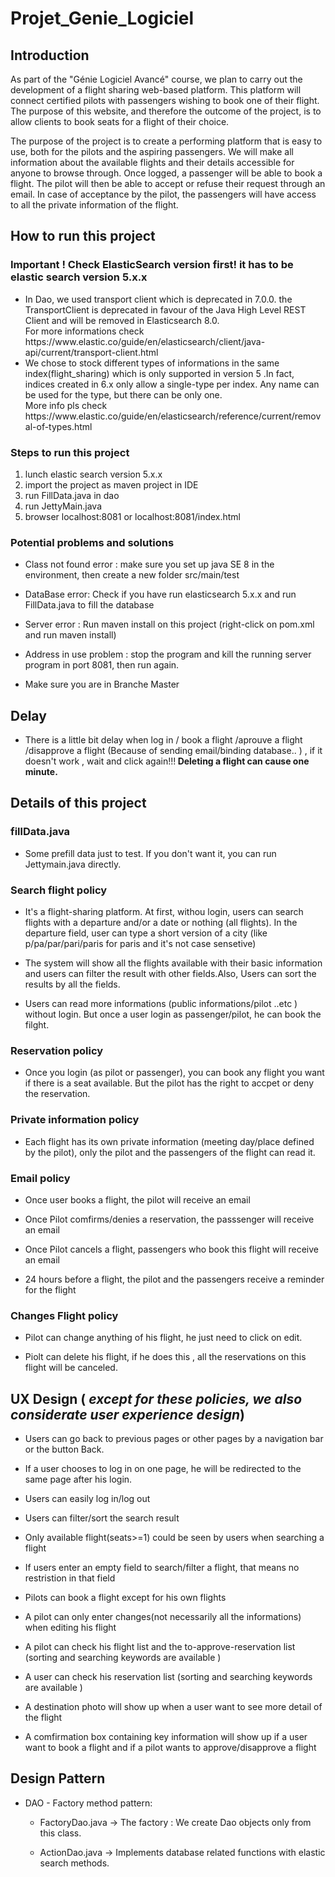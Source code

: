 # Projet_Genie_Logiciel

## Introduction 

As part of the "Génie Logiciel Avancé" course, we plan to carry out the development of a flight sharing web-based platform. This platform will connect certified pilots with passengers wishing to book one of their flight. The purpose of this website, and therefore the outcome of the project, is to allow clients to book seats for a flight of their choice.

The purpose of the project is to create a performing platform that is easy to use, both for the pilots and the aspiring passengers. We will make all information about the available flights and their details accessible for anyone to browse through. Once logged, a passenger will be able to book a flight. The pilot will then be able to accept or refuse their request through an email. In case of acceptance by the pilot, the passengers will have access to all the private information of the flight.






## How to run this project 

### Important ! Check ElasticSearch version first!  it has to be elastic search version 5.x.x 
 <ul>
    <li>In Dao, we used transport client which is deprecated in 7.0.0. the TransportClient is deprecated in favour of the Java High Level REST Client and will be removed in Elasticsearch 8.0.  
        <br/>For more informations check https://www.elastic.co/guide/en/elasticsearch/client/java-api/current/transport-client.html</li>
     <li> We chose to stock different types of informations in the same index(flight_sharing) which is only supported in version 5 .In fact, indices created in 6.x only allow a single-type per index. Any name can be used for the type, but there can be only one. 
         <br/>More info pls check https://www.elastic.co/guide/en/elasticsearch/reference/current/removal-of-types.html</li>
</ul>

### Steps to run this project
   <ol>
    <li>lunch elastic search version 5.x.x </li>
    <li>import the project as maven project in IDE</li>
    <li>run FillData.java in dao</li>
    <li>run JettyMain.java</li>
    <li>browser localhost:8081 or localhost:8081/index.html </li>
  </ol>
  
  
  ### Potential problems and solutions
  
   - Class not found error : make sure you set up java SE 8 in the environment, then create a new folder src/main/test 
   
   - DataBase error: Check if you have run elasticsearch 5.x.x and run FillData.java to fill the database
   
   - Server error : Run maven install on this project (right-click on pom.xml and run maven install) 
   
   - Address in use problem : stop the program and kill the running server program in port 8081, then run again.
   
   - Make sure you are in Branche Master 
 

  
## Delay
   
   - There is a little bit delay when log in / book a flight /aprouve a flight /disapprove a flight (Because of sending email/binding database.. ) , if it doesn't work , wait and click again!!!<b> Deleting a flight can cause one minute.</b>

## Details of this project

### fillData.java
 
  - Some prefill data just to test. If you don't want it, you can run Jettymain.java directly.


### Search flight policy

  - It's a flight-sharing platform. At first, withou login, users can search flights with a departure and/or a date or nothing (all flights). In the departure field, user can type a short version of a city (like p/pa/par/pari/paris for paris and it's not case sensetive)
  
  - The system will show all the flights available with their basic information and users can filter the result with other fields.Also, Users can sort the results by all the fields.
  
  - Users can read more informations (public informations/pilot ..etc ) without login. But once a user login as passenger/pilot, he can book the filght.
  
 ### Reservation policy
 
  - Once you login (as pilot or passenger), you can book any flight you want if there is a seat available. But the pilot has the right to accpet or deny the reservation.

  
### Private information policy

 - Each flight has its own private information (meeting day/place defined by the pilot), only the pilot and the passengers of the flight can read it.

### Email policy

 - Once user books a flight, the pilot will receive an email 
 
 - Once Pilot comfirms/denies a reservation, the passsenger will receive an email
 
 - Once Pilot cancels a flight, passengers who book this flight will receive an email
 
 - 24 hours before a flight, the pilot and the passengers receive a reminder for the flight
 

### Changes Flight policy

 - Pilot can change anything of his flight, he just need to click on edit.
 
 - Piolt can delete his flight, if he does this , all the reservations on this flight will be canceled.

## UX Design ( *except for these policies, we also considerate user experience design*)

 * Users can go back to previous pages or other pages by a navigation bar or the button Back.
 
 * If a user chooses to log in on one page, he will be redirected to the same page after his login.
 
 * Users can easily log in/log out
 
 * Users can filter/sort the search result
 
 * Only available flight(seats>=1) could be seen by users when searching a flight 
 
 * If users enter an empty field to search/filter a flight, that means no restristion in that field
 
 * Pilots can book a flight except for his own flights
 
 * A pilot can only enter changes(not necessarily all the informations) when editing his flight
 
 * A pilot can check his flight list and the to-approve-reservation list (sorting and searching keywords are available )
  
 * A user can check his reservation list (sorting and searching keywords are available )
 
 * A destination photo will show up when a user want to see more detail of the flight
 
 * A comfirmation box containing key information will show up if a user want to book a flight and if a pilot wants to approve/disapprove a flight
 
 
 ## Design Pattern
 
  * DAO - Factory method pattern: 
  
    * FactoryDao.java -> The factory : We create Dao objects only from this class. 
    
    * ActionDao.java -> Implements database related functions with elastic search methods.
    





 

